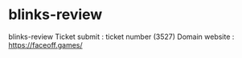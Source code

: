 # blinks-review
blinks-review
Ticket submit : ticket number (3527)
Domain website : https://faceoff.games/
